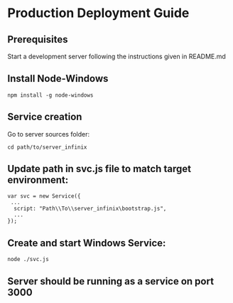# Production Deployment Guide

## Prerequisites

Start a development server following the instructions given in README.md

## Install Node-Windows

```
npm install -g node-windows
```

## Service creation

Go to server sources folder:

```
cd path/to/server_infinix
```

## Update path in svc.js file to match target environment:

```
var svc = new Service({
 ...  
  script: "Path\\To\\server_infinix\bootstrap.js",
  ...
});
```

## Create and start Windows Service:

```
node ./svc.js
```

## Server should be running as a service on port 3000
